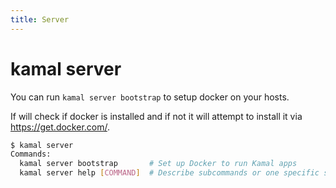 ```yaml
---
title: Server
---
```


# kamal server

You can run `kamal server bootstrap` to setup docker on your hosts.

If will check if docker is installed and if not it will attempt to install it via https://get.docker.com/.

```bash
$ kamal server
Commands:
  kamal server bootstrap       # Set up Docker to run Kamal apps
  kamal server help [COMMAND]  # Describe subcommands or one specific subcommand
```
